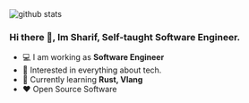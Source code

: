 <picture decoding="async" loading="lazy">
  <source media="(prefers-color-scheme: light)" srcset="https://pixel-profile.vercel.app/api/github-stats?username=SharifClick&screen_effect=false&background=linear-gradient(to%20bottom%20right%2C%20%2374dcc4%2C%20%234597e9)">
  <source media="(prefers-color-scheme: dark)" srcset="https://pixel-profile.vercel.app/api/github-stats?username=SharifClick&screen_effect=true&background=linear-gradient(to%20bottom%20right%2C%20%235580eb%2C%20%232aeeff)">
  <img alt="github stats" src="https://pixel-profile.vercel.app/api/github-stats?username=SharifClick&screen_effect=false&background=linear-gradient(to%20bottom%20right%2C%20%2374dcc4%2C%20%234597e9)">
</picture>


### Hi there 👋, Im Sharif, Self-taught Software Engineer. 

-  :computer: I am working as **Software Engineer**
-  :monocle_face: Interested in everything about tech.
-  :seedling: Currently learning **Rust, Vlang**
-  :heart: Open Source Software
